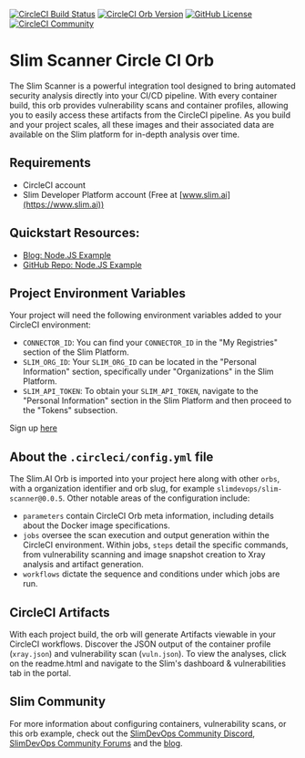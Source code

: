 [![CircleCI Build Status](https://circleci.com/gh/slimdevops/slim-scanner.svg?style=shield "CircleCI Build Status")](https://circleci.com/gh/slimdevops/slim-scanner) [![CircleCI Orb Version](https://badges.circleci.com/orbs/slimdevops/slim-scanner.svg)](https://circleci.com/orbs/registry/orb/slimdevops/slim-scanner) [![GitHub License](https://img.shields.io/badge/license-MIT-lightgrey.svg)](https://raw.githubusercontent.com/slimdevops/slim-scanner/master/LICENSE) [![CircleCI Community](https://img.shields.io/badge/community-CircleCI%20Discuss-343434.svg)](https://discuss.circleci.com/c/ecosystem/orbs)

# Slim Scanner Circle CI Orb
The Slim Scanner is a powerful integration tool designed to bring automated security analysis directly into your CI/CD pipeline. With every container build, this orb provides vulnerability scans and container profiles, allowing you to easily access these artifacts from the CircleCI pipeline. As you build and your project scales, all these images and their associated data are available on the Slim platform for in-depth analysis over time.

## Requirements
- CircleCI account 
- Slim Developer Platform account (Free at [www.slim.ai](https://www.slim.ai))

## Quickstart Resources: 
- [Blog: Node.JS Example](https://www.slim.ai/blog/introducing-slim-s-scanner-orb-for-circleci)
- [GitHub Repo: Node.JS Example](https://github.com/slimdevops/orb-demo)

## Project Environment Variables
Your project will need the following environment variables added to your CircleCI environment:

- `CONNECTOR_ID`: You can find your `CONNECTOR_ID` in the "My Registries" section of the Slim Platform.
- `SLIM_ORG_ID`: Your `SLIM_ORG_ID` can be located in the "Personal Information" section, specifically under "Organizations" in the Slim Platform.
- `SLIM_API_TOKEN`: To obtain your `SLIM_API_TOKEN`, navigate to the "Personal Information" section in the Slim Platform and then proceed to the "Tokens" subsection.  

Sign up [here](https://portal.slim.dev/login)


## About the `.circleci/config.yml` file
The Slim.AI Orb is imported into your project here along with other `orbs`, with a organization identifier and orb slug, for example `slimdevops/slim-scanner@0.0.5`. Other notable areas of the configuration include:
- `parameters` contain CircleCI Orb meta information, including details about the Docker image specifications.
- `jobs` oversee the scan execution and output generation within the CircleCI environment. Within jobs, `steps` detail the specific commands, from vulnerability scanning and image snapshot creation to Xray analysis and artifact generation.
- `workflows` dictate the sequence and conditions under which jobs are run.


## CircleCI Artifacts
With each project build, the orb will generate Artifacts viewable in your CircleCI workflows. Discover the JSON output of the container profile (`xray.json`) and vulnerability scan (`vuln.json`). To view the analyses, click on the readme.html and navigate to the Slim's dashboard & vulnerabilities tab in the portal. 

## Slim Community
For more information about configuring containers, vulnerability scans, or this orb example, check out the [SlimDevOps Community Discord](https://discord.com/invite/uBttmfyYNB), [SlimDevOps Community Forums](https://community.slim.ai/) and the [blog](https://www.slim.ai/blog/).
